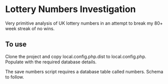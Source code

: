 Lottery Numbers Investigation
=============================

Very primitive analysis of UK lottery numbers in an attempt to break my 80+ week streak of no wins.

To use
------

Clone the project and copy local.config.php.dist to local.config.php. Populate with the required database details.

The save numbers script requires a database table called numbers. Schema to follow.

